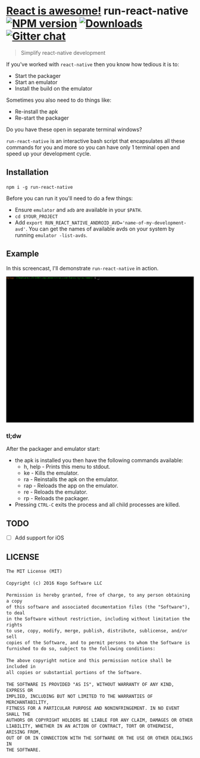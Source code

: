 # [React is awesome!][react-image] run-react-native [![NPM version][npm-image]][npm-url] [![Downloads][downloads-image]][npm-url] [![Gitter chat][gitter-image]][gitter-url]
> Simplify react-native development

If you've worked with `react-native` then you know how tedious it is to:

* Start the packager
* Start an emulator
* Install the build on the emulator

Sometimes you also need to do things like:

* Re-install the apk
* Re-start the packager

Do you have these open in separate terminal windows?

`run-react-native` is an interactive bash script that encapsulates all these
commands for you and more so you can have only 1 terminal open and speed up your
development cycle.

## Installation

`npm i -g run-react-native`

Before you can run it you'll need to do a few things:

* Ensure `emulator` and `adb` are available in your `$PATH`.
* `cd $YOUR_PROJECT`
* Add `export RUN_REACT_NATIVE_ANDROID_AVD='name-of-my-development-avd'`.  You can get the names of available avds on your system by running `emulator -list-avds`.

## Example

In this screencast, I'll demonstrate `run-react-native` in action.

![Screencast of run-react-native being used in a terminal window][screencast-image]

### tl;dw

After the packager and emulator start:

* the apk is installed you then have the following commands available:
  * h, help - Prints this menu to stdout.
  * ke      - Kills the emulator.
  * ra      - Reinstalls the apk on the emulator.
  * rap     - Reloads the app on the emulator.
  * re      - Reloads the emulator.
  * rp      - Reloads the packager.
* Pressing `CTRL-C` exits the process and all child processes are killed.

## TODO

- [ ] Add support for iOS


## LICENSE
``````
The MIT License (MIT)

Copyright (c) 2016 Kogo Software LLC

Permission is hereby granted, free of charge, to any person obtaining a copy
of this software and associated documentation files (the "Software"), to deal
in the Software without restriction, including without limitation the rights
to use, copy, modify, merge, publish, distribute, sublicense, and/or sell
copies of the Software, and to permit persons to whom the Software is
furnished to do so, subject to the following conditions:

The above copyright notice and this permission notice shall be included in
all copies or substantial portions of the Software.

THE SOFTWARE IS PROVIDED "AS IS", WITHOUT WARRANTY OF ANY KIND, EXPRESS OR
IMPLIED, INCLUDING BUT NOT LIMITED TO THE WARRANTIES OF MERCHANTABILITY,
FITNESS FOR A PARTICULAR PURPOSE AND NONINFRINGEMENT. IN NO EVENT SHALL THE
AUTHORS OR COPYRIGHT HOLDERS BE LIABLE FOR ANY CLAIM, DAMAGES OR OTHER
LIABILITY, WHETHER IN AN ACTION OF CONTRACT, TORT OR OTHERWISE, ARISING FROM,
OUT OF OR IN CONNECTION WITH THE SOFTWARE OR THE USE OR OTHER DEALINGS IN
THE SOFTWARE.
``````

[downloads-image]: http://img.shields.io/npm/dm/run-react-native.svg
[npm-url]: https://npmjs.org/package/run-react-native
[npm-image]: http://img.shields.io/npm/v/run-react-native.svg

[gitter-url]: https://gitter.im/kogosoftwarellc/run-react-native
[gitter-image]: https://badges.gitter.im/kogosoftwarellc/run-react-native.png
[screencast-image]: ./cast.gif?raw=true "Screencast of run-react-native being used in a terminal window"
[react-image]: ./react-logo.png "React is awesome!"
